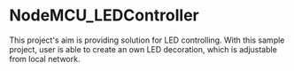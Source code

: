 # NodeMCU_LEDController
This project's aim is providing solution for LED controlling. With this sample project, user is able to create an own LED decoration, which is adjustable from local network.
